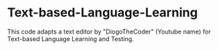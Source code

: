 # Text-based-Language-Learning
This code adapts a text editor by "DiogoTheCoder" (Youtube name) for Text-based Language Learning and Testing.
